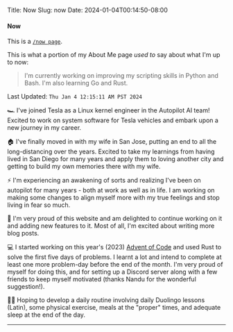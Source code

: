 Title: Now
Slug: now
Date: 2024-01-04T00:14:50-08:00

#### Now

This is a [`/now page`](https://nownownow.com/about).

This is what a portion of my About Me page _used to_ say about what I'm up to now:

> I'm currently working on improving my scripting skills in Python and Bash. I'm also learning Go and Rust.

Last Updated: `Thu Jan 4 12:15:11 AM PST 2024`

🏎️ I've joined Tesla as a Linux kernel engineer in the Autopilot AI team! Excited to
work on system software for Tesla vehicles and embark upon a new journey in my
career.

🏠 I've finally moved in with my wife in San Jose, putting an end to all the
long-distancing over the years. Excited to take my learnings from having lived in San
Diego for many years and apply them to loving another city and getting to build my
own memories there with my wife.

⚡ I'm experiencing an awakening of sorts and realizing I've been on autopilot for
many years - both at work as well as in life. I am working on making some changes to
align myself more with my true feelings and stop living in fear so much.

🤖 I'm very proud of this website and am delighted to continue working on it and
adding new features to it. Most of all, I'm excited about writing more blog posts.

💻 I started working on this year's (2023) [Advent of
Code](https://adventofcode.com/2023) and used Rust to solve the first five days of
problems. I learnt a lot and intend to complete at least one more problem-day before
the end of the month. I'm very proud of myself for doing this, and for setting up a
Discord server along with a few friends to keep myself motivated (thanks Nandu for
the wonderful suggestion!).

🏋🏾 Hoping to develop a daily routine involving daily Duolingo lessons (Latin), some
physical exercise, meals at the "proper" times, and adequate sleep at the end of the
day.

---
